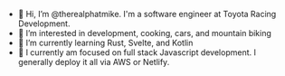 - 👋 Hi, I’m @therealphatmike. I'm a software engineer at Toyota Racing Development.
- 👀 I’m interested in development, cooking, cars, and mountain biking
- 🌱 I’m currently learning Rust, Svelte, and Kotlin
- :notebook: I currently am focused on  full stack Javascript development. I generally deploy it all via AWS or Netlify.

<!---
therealphatmike/therealphatmike is a ✨ special ✨ repository because its `README.md` (this file) appears on your GitHub profile.
You can click the Preview link to take a look at your changes.
--->
